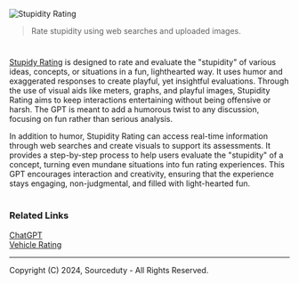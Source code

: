 ![Stupidity Rating](https://github.com/user-attachments/assets/a74f0bf0-43af-4631-bf34-b066e1326f8d)

>  Rate stupidity using web searches and uploaded images.
#

[Stupidy Rating](https://chatgpt.com/g/g-AwD1tNDGF-stupidity-rating) is designed to rate and evaluate the "stupidity" of various ideas, concepts, or situations in a fun, lighthearted way. It uses humor and exaggerated responses to create playful, yet insightful evaluations. Through the use of visual aids like meters, graphs, and playful images, Stupidity Rating aims to keep interactions entertaining without being offensive or harsh. The GPT is meant to add a humorous twist to any discussion, focusing on fun rather than serious analysis.

In addition to humor, Stupidity Rating can access real-time information through web searches and create visuals to support its assessments. It provides a step-by-step process to help users evaluate the "stupidity" of a concept, turning even mundane situations into fun rating experiences. This GPT encourages interaction and creativity, ensuring that the experience stays engaging, non-judgmental, and filled with light-hearted fun.

#
### Related Links

[ChatGPT](https://github.com/sourceduty/ChatGPT)
<br>
[Vehicle Rating](https://github.com/sourceduty/Vehicle_Rating)

***
Copyright (C) 2024, Sourceduty - All Rights Reserved.
